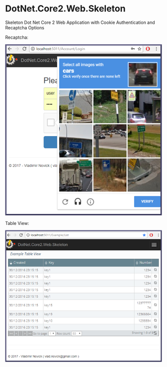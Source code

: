 # DotNet.Core2.Web.Skeleton
Skeleton Dot Net Core 2 Web Application with  Cookie Authentication and Recaptcha Options

Recaptcha:

![Recaptcha Options](https://raw.githubusercontent.com/Vladimir-Novick/DotNet.Core2.Web.Skeleton/master/images/Recaptcha.png)

Table View:

![Recaptcha Options](https://raw.githubusercontent.com/Vladimir-Novick/DotNet.Core2.Web.Skeleton/master/images/table_view.png)



